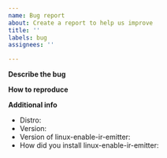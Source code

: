 ```yaml
---
name: Bug report
about: Create a report to help us improve
title: ''
labels: bug
assignees: ''

---
```


<!--- Please look at the wiki before open an issue -->

**Describe the bug**
<!--- explain here  -->

**How to reproduce**
<!--- explain here  -->

**Additional info**
 - Distro: 
 - Version: 
 - Version of linux-enable-ir-emitter:
 - How did you install linux-enable-ir-emitter: <!--- COPR, AUR, PPA or bash -->
